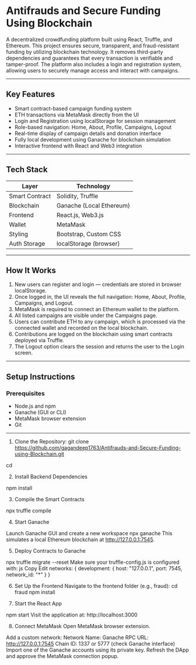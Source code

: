 # Antifrauds and Secure Funding Using Blockchain

A decentralized crowdfunding platform built using React, Truffle, and Ethereum. 
This project ensures secure, transparent, and fraud-resistant funding by utilizing blockchain technology. 
It removes third-party dependencies and guarantees that every transaction is verifiable and tamper-proof. 
The platform also includes a login and registration system, allowing users to securely manage access and interact with campaigns.

---

## Key Features

- Smart contract-based campaign funding system
- ETH transactions via MetaMask directly from the UI
- Login and Registration using localStorage for session management
- Role-based navigation: Home, About, Profile, Campaigns, Logout
- Real-time display of campaign details and donation interface
- Fully local development using Ganache for blockchain simulation
- Interactive frontend with React and Web3 integration

---

## Tech Stack

| Layer         | Technology              |
|---------------|-------------------------|
| Smart Contract | Solidity, Truffle       |
| Blockchain     | Ganache (Local Ethereum)|
| Frontend       | React.js, Web3.js       |
| Wallet         | MetaMask                |
| Styling        | Bootstrap, Custom CSS   |
| Auth Storage   | localStorage (browser)  |

---

## How It Works

1. New users can register and login — credentials are stored in browser localStorage.
2. Once logged in, the UI reveals the full navigation: Home, About, Profile, Campaigns, and Logout.
3. MetaMask is required to connect an Ethereum wallet to the platform.
4. All listed campaigns are visible under the Campaigns page.
5. Users can contribute ETH to any campaign, which is processed via the connected wallet and recorded on the local blockchain.
6. Contributions are logged on the blockchain using smart contracts deployed via Truffle.
7. The Logout option clears the session and returns the user to the Login screen.

---

## Setup Instructions

### Prerequisites

- Node.js and npm
- Ganache (GUI or CLI)
- MetaMask browser extension
- Git

---

1. Clone the Repository: 
git clone https://github.com/gagandeep1763/Antifrauds-and-Secure-Funding-using-Blockchain.git

cd 

2. Install Backend Dependencies
   
npm install

3. Compile the Smart Contracts

npx truffle compile

4. Start Ganache
   
Launch Ganache GUI and create a new workspace
npx ganache
This simulates a local Ethereum blockchain at http://127.0.0.1:7545.

5. Deploy Contracts to Ganache

npx truffle migrate --reset
Make sure your truffle-config.js is configured with:
js
Copy
Edit
networks: {
  development: {
    host: "127.0.0.1",
    port: 7545,
    network_id: "*"
  }
}

6. Set Up the Frontend
Navigate to the frontend folder (e.g., fraud):
cd fraud
npm install

8. Start the React App

npm start
Visit the application at:
http://localhost:3000

8. Connect MetaMask
Open MetaMask browser extension.

Add a custom network:
Network Name: Ganache
RPC URL: http://127.0.0.1:7545
Chain ID: 1337 or 5777 (check Ganache interface)
Import one of the Ganache accounts using its private key.
Refresh the DApp and approve the MetaMask connection popup.
